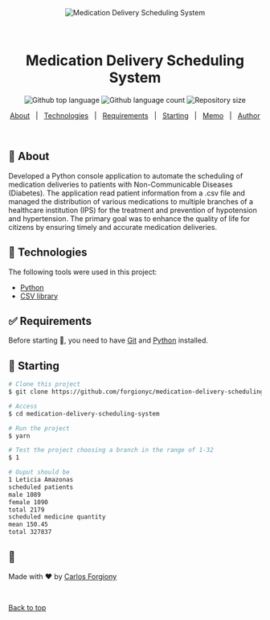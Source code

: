 <div align="center" id="top"> 
  <img src="./.github/app.gif" alt="Medication Delivery Scheduling System" />

&#xa0;

  <!-- <a href="https://medicationdeliveryschedulingsystem.netlify.app">Demo</a> -->
</div>

<h1 align="center">Medication Delivery Scheduling System</h1>

<p align="center">
  <img alt="Github top language" src="https://img.shields.io/github/languages/top/forgionyc/medication-delivery-scheduling-system?color=56BEB8">

  <img alt="Github language count" src="https://img.shields.io/github/languages/count/forgionyc/medication-delivery-scheduling-system?color=56BEB8">

  <img alt="Repository size" src="https://img.shields.io/github/repo-size/forgionyc/medication-delivery-scheduling-system?color=56BEB8">

  <!--<img alt="License" src="https://img.shields.io/github/license/forgionyc/medication-delivery-scheduling-system?color=56BEB8"> -->

  <!-- <img alt="Github issues" src="https://img.shields.io/github/issues/forgionyc/medication-delivery-scheduling-system?color=56BEB8" /> -->

  <!-- <img alt="Github forks" src="https://img.shields.io/github/forks/forgionyc/medication-delivery-scheduling-system?color=56BEB8" /> -->

  <!-- <img alt="Github stars" src="https://img.shields.io/github/stars/forgionyc/medication-delivery-scheduling-system?color=56BEB8" /> -->
</p>

<!-- Status -->

<!-- <h4 align="center">
	🚧  Medication Delivery Scheduling System 🚀 Under construction...  🚧
</h4>

<hr> -->

<p align="center">
  <a href="#dart-about">About</a> &#xa0; | &#xa0; 
  <!-- <a href="#sparkles-features">Features</a> &#xa0; | &#xa0; -->
  <a href="#rocket-technologies">Technologies</a> &#xa0; | &#xa0;
  <a href="#white_check_mark-requirements">Requirements</a> &#xa0; | &#xa0;
  <a href="#checkered_flag-starting">Starting</a> &#xa0; | &#xa0;
  <a href="#memo">Memo</a> &#xa0; | &#xa0;
  <a href="https://github.com/forgionyc" target="_blank">Author</a>
</p>

<br>

## :dart: About

Developed a Python console application to automate the scheduling of medication deliveries to patients with Non-Communicable Diseases (Diabetes). The application read patient information from a .csv file and managed the distribution of various medications to multiple branches of a healthcare institution (IPS) for the treatment and prevention of hypotension and hypertension. The primary goal was to enhance the quality of life for citizens by ensuring timely and accurate medication deliveries.

## :rocket: Technologies

The following tools were used in this project:

- [Python](https://www.python.org/)
- [CSV library](https://docs.python.org/3/library/csv.html)

## :white_check_mark: Requirements

Before starting :checkered_flag:, you need to have [Git](https://git-scm.com) and [Python](https://www.python.org/downloads/) installed.

## :checkered_flag: Starting

```bash
# Clone this project
$ git clone https://github.com/forgionyc/medication-delivery-scheduling-system

# Access
$ cd medication-delivery-scheduling-system

# Run the project
$ yarn

# Test the project choosing a branch in the range of 1-32
$ 1

# Ouput should be
1 Leticia Amazonas
scheduled patients
male 1089
female 1090
total 2179
scheduled medicine quantity
mean 150.45
total 327837
```

## :memo:

Made with :heart: by <a href="https://github.com/forgionyc" target="_blank">Carlos Forgiony</a>

&#xa0;

<a href="#top">Back to top</a>
